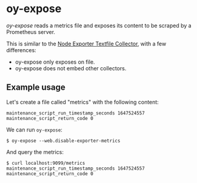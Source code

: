 # oy-expose

*oy-expose* reads a metrics file and exposes its content to be scraped by a
Prometheus server.

This is similar to the [Node Exporter Textfile Collector](https://github.com/prometheus/node_exporter#textfile-collector),
with a few differences:
- oy-expose only exposes on file.
- oy-expose does not embed other collectors.

## Example usage

Let's create a file called "metrics" with the following content:

```
maintenance_script_run_timestamp_seconds 1647524557
maintenance_script_return_code 0
```

We can run `oy-expose`:

```
$ oy-expose --web.disable-exporter-metrics
```

And query the metrics:

```
$ curl localhost:9099/metrics
maintenance_script_run_timestamp_seconds 1647524557
maintenance_script_return_code 0
```

